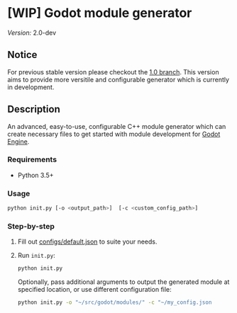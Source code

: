 # [WIP] Godot module generator

*Version:* 2.0-dev

## Notice

For previous stable version please checkout the 
[1.0 branch](https://github.com/Xrayez/godot-module/tree/1.0). This version aims
to provide more versitile and configurable generator which is currently in development.

## Description

An advanced, easy-to-use, configurable C++ module generator which can create 
necessary files to get started with module development for 
[Godot Engine](https://github.com/godotengine/godot).

### Requirements

* Python 3.5+

### Usage

```bash
python init.py [-o <output_path>]  [-c <custom_config_path>]
```

### Step-by-step

1. Fill out [configs/default.json](configs/default.json) to suite your needs.

2. Run `init.py`:

    ```bash
    python init.py
    ```
    
    Optionally, pass additional arguments to output the generated module at 
    specified location, or use different configuration file:
    
    ```bash
    python init.py -o "~/src/godot/modules/" -c "~/my_config.json
    ```
